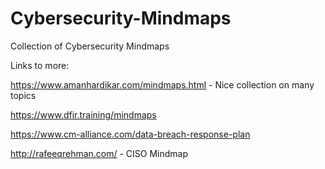# Cybersecurity-Mindmaps
Collection of Cybersecurity Mindmaps

Links to more:
  
  https://www.amanhardikar.com/mindmaps.html - Nice collection on many topics
    
  https://www.dfir.training/mindmaps    
  
  https://www.cm-alliance.com/data-breach-response-plan
  
  http://rafeeqrehman.com/ - CISO Mindmap
